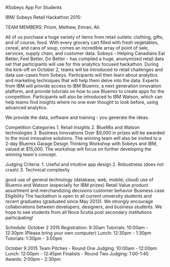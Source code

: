 #Sobeys App For Students 

IBM/ Sobeys Retail Hackathon 2015:

TEAM MEMBERS: Priom, Methew, Emran, Ali.

All of us purchase a huge variety of items from retail outlets: clothing, gifts, and of course, food. With every grocery cart filled with fresh vegetables, cereal, and cans of soup, comes an incredible array of point of sale, services, supply chain, and customer data.
Sobeys - Helping Canadians Eat Better, Feel Better, Do Better - has compiled a huge, anonymized retail data set that participants will use for this analytics focused hackathon.
During the kick-off on October 2, teams will be introduced to retail challenges and data use-cases from Sobeys. Participants will then learn about analytics and marketing techniques that will help them delve into the data.
Experts from IBM will provide access to IBM Bluemix, a next generation innovation platform, and provide tutorials on how to use Bluemix to create apps for the competition. Participants will also be introduced to IBM Watson, which can help teams find insights where no one ever thought to look before, using advanced analytics.

We provide the data, software and training - you generate the ideas.

Competition Categories 1. Retail Insights 2. BlueMix and Watson technologies 3. Business Innovations Over $9,000 in prizes will be awarded to the most innovative solutions. The winning team will also be invited to a 2-day Bluemix Garage Design Thinking Workshop with Sobeys and IBM, valued at $15,000. The workshop will focus on further developing the winning team's concept.

Judging Criteria: 1. Useful and intuitive app design 2. Robustness (does not crash) 3. Technical complexity

good use of general technology (database, web, mobile, cloud)
use of Bluemix and Watson (especially for IBM prizes)
Retail Value
product assortment and merchandizing decisions
customer behavior
Business case
Eligibility The hackathon is open to all current university students and recent graduates (graduated since May 2013). We strongly encourage collaborations between developers, designers, and business students. We hope to see students from all Nova Scotia post secondary institutions participating!

Schedule: October 2 2015 Registration: 9:30am Tutorials: 10:00am - 12:30pm (Please bring your own computer) Lunch: 12:30pm - 1:30pm Tutorials: 1:30pm - 3:00pm

October 9 2015 Team Pitches - Round One Judging: 10:00am - 12:00pm Lunch: 12:00pm - 12:45pm Finalists - Round Two Judging: 1:00-1:45 Awards: 2:00pm - 2:30pm
